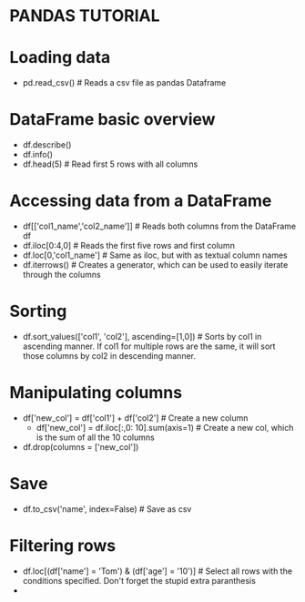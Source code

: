 # PANDAS TUTORIAL

# Loading data
- pd.read_csv() # Reads a csv file as pandas Dataframe

# DataFrame basic overview
- df.describe()
- df.info()
- df.head(5) # Read first 5 rows with all columns

# Accessing data from a DataFrame
- df[['col1_name','col2_name']] # Reads both columns from the DataFrame df
- df.iloc[0:4,0] # Reads the first five rows and first column
- df.loc[0,'col1_name'] # Same as iloc, but with as textual column names
- df.iterrows() # Creates a generator, which can be used to easily iterate through the columns

# Sorting
- df.sort_values(['col1', 'col2'], ascending=[1,0]) # Sorts by col1 in ascending manner. If col1 for multiple rows are the same, it will sort those columns by col2 in descending manner.

# Manipulating columns
- df['new_col'] = df['col1'] + df['col2'] # Create a new column
    - df['new_col'] = df.iloc[:,0: 10].sum(axis=1) # Create a new col, which is the sum of all the 10 columns
- df.drop(columns = ['new_col'])

# Save 
- df.to_csv('name', index=False) # Save as csv

# Filtering rows
- df.loc[(df['name'] = 'Tom') & (df['age'] = '10')] # Select all rows with the conditions specified. Don't forget the stupid extra paranthesis
- 





